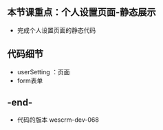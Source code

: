 
## 本节课重点：个人设置页面-静态展示
- 完成个人设置页面的静态代码

## 代码细节
- userSetting ：页面
- form表单

## -end-
- 代码的版本 wescrm-dev-068
